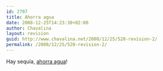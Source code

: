 ```yaml
---
id: 2797
title: Ahorra agua
date: 2008-12-25T14:23:38+02:00
author: Chavalina
layout: revision
guid: http://www.chavalina.net/2008/12/25/520-revision-2/
permalink: /2008/12/25/520-revision-2/
---
```

Hay sequía, <a href="http://www.eljueves.es/revista/numeros/1465/preview3.asp" target="_blank">ahorra agua</a>!